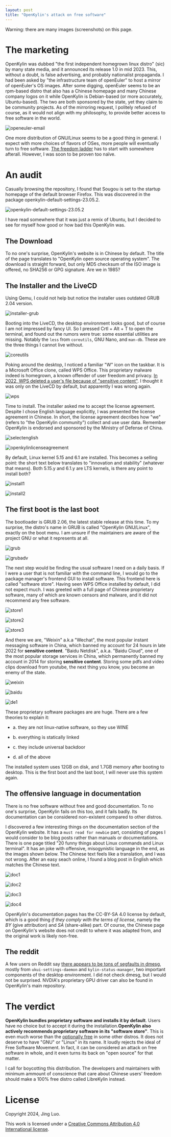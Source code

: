 ```yaml
---
layout: post
title: "OpenKylin's attack on free software"
---
```


Warning: there are many images (screenshots) on this page.

# The marketing

OpenKylin was dubbed "the first independent homegrown linux distro" (sic) by
many state media, and it announced its release 1.0 in mid 2023. This, without
a doubt, is false advertising, and probably nationalist propaganda. I had been
asked by "the infrastructure team of openEuler" to host a mirror of
openEuler's OS images.  After some digging, openEuler seems to be an rpm-based
distro that also has a Chinese homepage and many Chinese company logos on it
while OpenKylin is Debian-based (or more accurately, Ubuntu-based). The two
are both sponsored by the state, yet they claim to be community projects.  As
of the mirroring request, I politely refused of course, as it would not align
with my philosophy, to provide better access to free software in the world.

![openeuler-email](/assets/openkylin/openeuler-email.png)

One more distribution of GNU/Linux seems to be a good thing in general. I
expect with more choices of flavors of OSes, more people will eventually turn
to free software. [The freedom
ladder](https://www.fsf.org/blogs/community/the-journey-begins-with-a-single-step-climb-the-freedom-ladder)
has to start with somewhere afterall. However, I was soon to be proven too
naïve.

# An audit

Casually browsing the repository, I found that Sougou is set to the startup
homepage of the default browser Firefox. This was discovered in the package
openkylin-default-settings-23.05.2.

![openkylin-default-settings-23.05.2](/assets/openkylin/openkylin-default-settings-23.05.2.png)

I have read somewhere that it was just a remix of Ubuntu, but I decided to see
for myself how good or how bad this OpenKylin was.


## The Download

To no one's surprise, OpenKylin's website is in Chinese by default. The title
of the page translates to "OpenKylin open source operating system".  The
download is straight forward, but only MD5 checksum of the ISO image is
offered, no SHA256 or GPG signature. Are we in 1985?

## The Installer and the LiveCD

Using Qemu, I could not help but notice the installer uses outdated GRUB 2.04
version.

![installer-grub](/assets/openkylin/installer-grub.png)

Booting into the LiveCD, the desktop environment looks good, but of course I
am not impressed by fancy UI.  So I pressed Crtl + Alt + T to open the
terminal, and found out the rumors were true: some essential utilities are
missing.  Notably the `less` from `coreutils`, GNU Nano, and `man-db`. These
are the three things I cannot live without.

![coreutils](/assets/openkylin/coreutils.png)

Poking around the desktop, I noticed a familiar "W" icon on the taskbar. It is
a Microsoft Office clone, called WPS Office.  This proprietary malware indeed
is homegrown, a known offender of user freedom and privacy. [In 2022, WPS
deleted a user's file because of "sensitive
content"](https://www.scmp.com/tech/big-tech/article/3185239/chinese-word-processor-wps-accused-censorship-after-author-says-she). I
thought it was only on the LiveCD by default, but apparently I was wrong
again.

![wps](/assets/openkylin/wps.png)

Time to install. The installer asked me to accept the license
agreement. Despite I chose English language explicitly, I was presented the
license agreement in Chinese.  In short, the license agreement decribes how
"we" (refers to "the OpenKylin community") collect and use user data. Remember
OpenKylin is endorsed and sponsored by the Ministry of Defense of China.

![selectenglish](/assets/openkylin/selectenglish.png)

![openkylinlicenseagreement](/assets/openkylin/openkylinlicenseagreement.png)

By default, Linux kernel 5.15 and 6.1 are installed. This becomes a selling
point: the short text below translates to "innovation and stability" (whatever
that means).  Both 5.15.y and 6.1.y are LTS kernels, is there any point to
install both?

![install1](/assets/openkylin/install1.png)

![install2](/assets/openkylin/install2.png)

## The first boot is the last boot

The bootloader is GRUB 2.06, the latest stable release at this time. To my
surprise, the distro's name in GRUB is called "OpenKylin GNU/Linux", exactly
on the boot menu. I am unsure if the maintainers are aware of the project GNU
or what it represents at all.

![grub](/assets/openkylin/grub.png)

![grubadv](/assets/openkylin/grubadv.png)

The next step would be finding the usual software I need on a daily basis. If
I were a user that is not familiar with the command line, I would go to the
package manager's frontend GUI to install software. This frontend here is
called "software store".  Having seen WPS Office installed by default, I did
not expect much. I was greeted with a full page of Chinese proprietary
software, many of which are known censors and malware, and it did not
recommend any free software.

![store1](/assets/openkylin/store1.png)

![store2](/assets/openkylin/store2.png)

![store3](/assets/openkylin/store3.png)

And there we are, "Weixin" a.k.a "Wechat", the most popular instant messaging
software in China, which banned my account for 24 hours in late 2022 for
**sensitive content**.  "Baidu Netdisk", a.k.a. "Baidu Cloud", one of the most
popular storage services in China, which permanently banned my account in 2014
for storing **sensitive content**.  Storing some pdfs and video clips download
from youtube, the next thing you know, you become an enemy of the state.

![weixin](/assets/openkylin/weixin.png)

![baidu](/assets/openkylin/baidu.png)

![de1](/assets/openkylin/de1.png)

These proprietary software packages are are huge. There are a few theories to
explain it:

- a. they are not linux-native software, so they use WINE

- b. everything is statically linked

- c. they include universal backdoor

- d. all of the above

The installed system uses 12GB on disk, and 1.7GB memory after booting to
desktop. This is the first boot and the last boot, I will never use this
system again.

## The offensive language in documentation

There is no free software without free and good documentation. To no one's
surprise, OpenKylin fails on this too, and it fails badly.  Its documentation
can be considered non-existent compared to other distros.

I discovered a few interesting things on the documentation section of the
OpenKylin website. It has a `must read for newbie` part, consisting of pages I
would consider to be blog posts rather than manuals or documentations. There
is one page titled "20 funny things about Linux commands and Linux terminal".
It has an joke with offensive, misogynistic language in the end, as the images
shown below. The Chinese text feels like a translation, and I was not wrong.
After an easy seach online, I found a blog post in English which matches the
Chinese text.

![doc1](/assets/openkylin/doc1.png)

![doc2](/assets/openkylin/doc2.png)

![doc3](/assets/openkylin/doc3.png)

![doc4](/assets/openkylin/doc4.png)

OpenKylin's documentation pages has the CC-BY-SA 4.0 license by default, which
is a good thing *if they comply with the terms of license*, namely the *BY*
(give attribution) and *SA* (share-alike) part.  Of course, the Chinese page
on OpenKylin's website does not credit to where it was adapted from, and the
original work is likely non-free.

## The reddit

A few users on Reddit say [there appears to be tons of segfaults in
dmesg](https://www.reddit.com/r/linux/comments/14zc6wn/a_quick_look_at_the_openkylin_linux_distro/),
mostly from `ukui-settings-daemon` and `kylin-status-manager`, two important
components of the desktop environment. I did not check dmesg, but I would not
be surprised. NVDIA's proprietary GPU driver can also be found in OpenKylin's
main repository.

# The verdict

**OpenKylin bundles proprietary software and installs it by default**. Users
have no choice but to accept it during the installation.**OpenKylin also
actively recommends proprietary software in its "software store"**.  This is
even much worse than the [optionally
free](https://www.gnu.org/distros/optionally-free-not-enough.html) in some
other distros.  It does not deserve to have "GNU" or "Linux" in its name. It
loudly rejects the ideal of Free Software Movement.  In fact, it can be
considered an attack on free software in whole, and it even turns its back on
"open source" for that matter.

I call for boycotting this distribution. The developers and maintainers with
minimum ammount of conscience that care about Chinese users' freedom should
make a 100% free distro called LibreKylin instead.

# License

Copyright 2024, Jing Luo.

This work is licensed under a [Creative Commons Attribution 4.0 International
license](https://creativecommons.org/licenses/by/4.0/).
